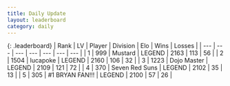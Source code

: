 ```yaml
---
title: Daily Update
layout: leaderboard
category: daily
---
```


{: .leaderboard}
| Rank | LV | Player | Division | Elo | Wins | Losses |
| --- | --- | --- | --- | --- | --- | --- |
| <span data-change="1">1</span> | 999 | <span title="ID: 611082">Mustard</span> | LEGEND | <span data-change="21">2163</span> | <span data-change="4">113</span> | <span data-change="0">56</span> |
| <span data-change="-1">2</span> | 1504 | <span title="ID: 41925">lucapoke</span> | LEGEND | <span data-change="0">2160</span> | <span data-change="0">106</span> | <span data-change="0">32</span> |
| <span data-change="0">3</span> | 1223 | <span title="ID: 431504">Dojo Master</span> | LEGEND | <span data-change="0">2109</span> | <span data-change="0">121</span> | <span data-change="0">72</span> |
| <span data-change="2">4</span> | 370 | <span title="ID: 670324">Seven Red Suns</span> | LEGEND | <span data-change="13">2102</span> | <span data-change="5">35</span> | <span data-change="2">13</span> |
| <span data-change="13">5</span> | 305 | <span title="ID: 756342">#1 BRYAN FAN!!!</span> | LEGEND | <span data-change="53">2100</span> | <span data-change="13">57</span> | <span data-change="3">26</span> |